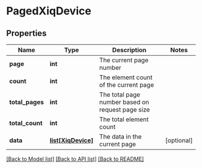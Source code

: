 # PagedXiqDevice

## Properties
Name | Type | Description | Notes
------------ | ------------- | ------------- | -------------
**page** | **int** | The current page number | 
**count** | **int** | The element count of the current page | 
**total_pages** | **int** | The total page number based on request page size | 
**total_count** | **int** | The total element count | 
**data** | [**list[XiqDevice]**](XiqDevice.md) | The data in the current page | [optional] 

[[Back to Model list]](../README.md#documentation-for-models) [[Back to API list]](../README.md#documentation-for-api-endpoints) [[Back to README]](../README.md)


